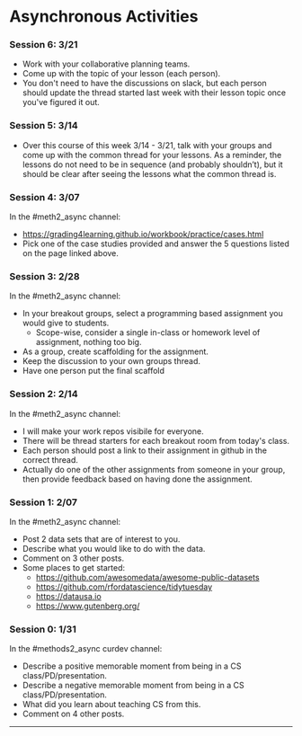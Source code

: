 # Asynchronous Activities

### Session 6: 3/21
  * Work with your collaborative planning teams.
  * Come up with the topic of your lesson (each person).
  * You don't need to have the discussions on slack, but each person should update the thread started last week with their lesson topic once you've figured it out.

### Session 5: 3/14
  * Over this course of this week 3/14 - 3/21, talk with your groups and come up with the common thread for your lessons. As a reminder, the lessons do not need to be in sequence (and probably shouldn’t), but it should be clear after seeing the lessons what the common thread is.

### Session 4: 3/07
In the \#meth2_async channel:
  * https://grading4learning.github.io/workbook/practice/cases.html
  * Pick one of the case studies provided and answer the 5 questions listed on the page linked above.

### Session 3: 2/28
In the \#meth2_async channel:
  * In your breakout groups, select a programming based assignment you would give to students.
    - Scope-wise, consider a single in-class or homework level of assignment, nothing too big.
  * As a group, create scaffolding for the assignment.
  * Keep the discussion to your own groups thread.
  * Have one person put the final scaffold

### Session 2: 2/14
In the \#meth2_async channel:
  * I will make your work repos visibile for everyone.
  * There will be thread starters for each breakout room from today's class.
  * Each person should post a link to their assignment in github in the correct thread.
  * Actually do one of the other assignments from someone in your group, then provide feedback based on having done the assignment.

### Session 1: 2/07
In the \#meth2_async channel:
  * Post 2 data sets that are of interest to you.
  * Describe what you would like to do with the data.
  * Comment on 3 other posts.
  * Some places to get started:
    - https://github.com/awesomedata/awesome-public-datasets
    - https://github.com/rfordatascience/tidytuesday
    - https://datausa.io
    - https://www.gutenberg.org/

### Session 0: 1/31
In the \#methods2_async curdev channel:
  * Describe a positive memorable moment from being in a CS class/PD/presentation.
  * Describe a negative memorable moment from being in a CS class/PD/presentation.
  * What did you learn about teaching CS from this.
  * Comment on 4 other posts.
---
